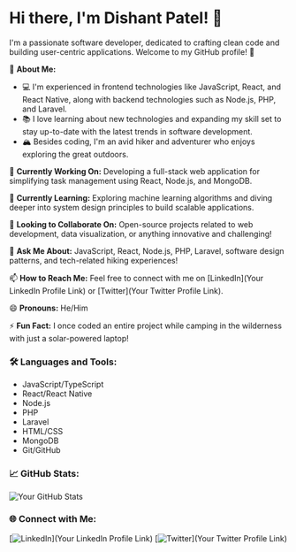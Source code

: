 # Hi there, I'm Dishant Patel! 👋

I'm a passionate software developer, dedicated to crafting clean code and building user-centric applications. Welcome to my GitHub profile! 🚀

🌟 **About Me:**
- 💻 I'm experienced in frontend technologies like JavaScript, React, and React Native, along with backend technologies such as Node.js, PHP, and Laravel.
- 📚 I love learning about new technologies and expanding my skill set to stay up-to-date with the latest trends in software development.
- 🏔️ Besides coding, I'm an avid hiker and adventurer who enjoys exploring the great outdoors.

🔭 **Currently Working On:** Developing a full-stack web application for simplifying task management using React, Node.js, and MongoDB.

🌱 **Currently Learning:** Exploring machine learning algorithms and diving deeper into system design principles to build scalable applications.

👯 **Looking to Collaborate On:** Open-source projects related to web development, data visualization, or anything innovative and challenging!

💬 **Ask Me About:** JavaScript, React, Node.js, PHP, Laravel, software design patterns, and tech-related hiking experiences!

📫 **How to Reach Me:** Feel free to connect with me on [LinkedIn](Your LinkedIn Profile Link) or [Twitter](Your Twitter Profile Link).

😄 **Pronouns:** He/Him

⚡ **Fun Fact:** I once coded an entire project while camping in the wilderness with just a solar-powered laptop!

### 🛠️ Languages and Tools:

- JavaScript/TypeScript
- React/React Native
- Node.js
- PHP
- Laravel
- HTML/CSS
- MongoDB
- Git/GitHub

### 📈 GitHub Stats:

![Your GitHub Stats](https://github-readme-stats.vercel.app/api?username=dishant2102&show_icons=true&theme=radical)

### 🌐 Connect with Me:

[![LinkedIn](https://img.shields.io/badge/LinkedIn-Connect-blue)](Your LinkedIn Profile Link)
[![Twitter](https://img.shields.io/badge/Twitter-Follow-blue)](Your Twitter Profile Link)
